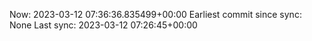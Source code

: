 Now: 2023-03-12 07:36:36.835499+00:00 Earliest commit since sync: None Last sync: 2023-03-12 07:26:45+00:00
